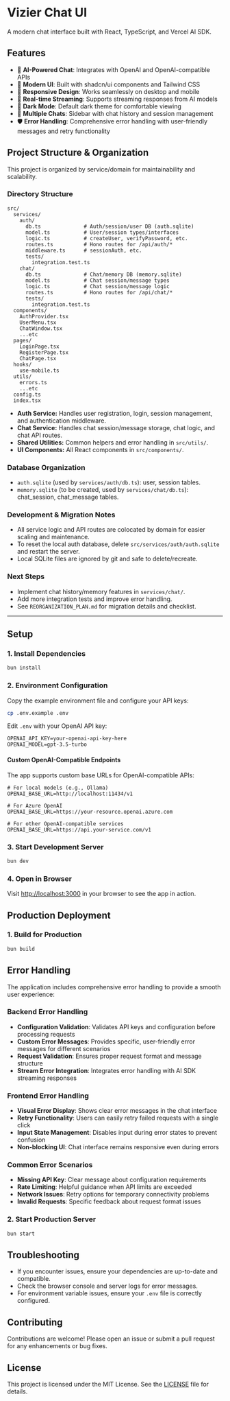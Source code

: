 # Vizier Chat UI

A modern chat interface built with React, TypeScript, and Vercel AI SDK.

## Features

- 🤖 **AI-Powered Chat**: Integrates with OpenAI and OpenAI-compatible APIs
- 🎨 **Modern UI**: Built with shadcn/ui components and Tailwind CSS
- 📱 **Responsive Design**: Works seamlessly on desktop and mobile
- 🔄 **Real-time Streaming**: Supports streaming responses from AI models
- 🌙 **Dark Mode**: Default dark theme for comfortable viewing
- 📁 **Multiple Chats**: Sidebar with chat history and session management
- 🛡️ **Error Handling**: Comprehensive error handling with user-friendly messages and retry functionality

## Project Structure & Organization

This project is organized by service/domain for maintainability and scalability.

### Directory Structure

```
src/
  services/
    auth/
      db.ts              # Auth/session/user DB (auth.sqlite)
      model.ts           # User/session types/interfaces
      logic.ts           # createUser, verifyPassword, etc.
      routes.ts          # Hono routes for /api/auth/*
      middleware.ts      # sessionAuth, etc.
      tests/
        integration.test.ts
    chat/
      db.ts              # Chat/memory DB (memory.sqlite)
      model.ts           # Chat session/message types
      logic.ts           # Chat session/message logic
      routes.ts          # Hono routes for /api/chat/*
      tests/
        integration.test.ts
  components/
    AuthProvider.tsx
    UserMenu.tsx
    ChatWindow.tsx
    ...etc
  pages/
    LoginPage.tsx
    RegisterPage.tsx
    ChatPage.tsx
  hooks/
    use-mobile.ts
  utils/
    errors.ts
    ...etc
  config.ts
  index.tsx
```

- **Auth Service:** Handles user registration, login, session management, and authentication middleware.
- **Chat Service:** Handles chat session/message storage, chat logic, and chat API routes.
- **Shared Utilities:** Common helpers and error handling in `src/utils/`.
- **UI Components:** All React components in `src/components/`.

### Database Organization

- `auth.sqlite` (used by `services/auth/db.ts`): user, session tables.
- `memory.sqlite` (to be created, used by `services/chat/db.ts`): chat_session, chat_message tables.

### Development & Migration Notes

- All service logic and API routes are colocated by domain for easier scaling and maintenance.
- To reset the local auth database, delete `src/services/auth/auth.sqlite` and restart the server.
- Local SQLite files are ignored by git and safe to delete/recreate.

### Next Steps

- Implement chat history/memory features in `services/chat/`.
- Add more integration tests and improve error handling.
- See `REORGANIZATION_PLAN.md` for migration details and checklist.

---

## Setup

### 1. Install Dependencies

```bash
bun install
```

### 2. Environment Configuration

Copy the example environment file and configure your API keys:

```bash
cp .env.example .env
```

Edit `.env` with your OpenAI API key:

```env
OPENAI_API_KEY=your-openai-api-key-here
OPENAI_MODEL=gpt-3.5-turbo
```

#### Custom OpenAI-Compatible Endpoints

The app supports custom base URLs for OpenAI-compatible APIs:

```env
# For local models (e.g., Ollama)
OPENAI_BASE_URL=http://localhost:11434/v1

# For Azure OpenAI
OPENAI_BASE_URL=https://your-resource.openai.azure.com

# For other OpenAI-compatible services
OPENAI_BASE_URL=https://api.your-service.com/v1
```

### 3. Start Development Server

```bash
bun dev
```

### 4. Open in Browser

Visit [http://localhost:3000](http://localhost:3000) in your browser to see the app in action.

## Production Deployment

### 1. Build for Production

```bash
bun build
```

## Error Handling

The application includes comprehensive error handling to provide a smooth user experience:

### Backend Error Handling

- **Configuration Validation**: Validates API keys and configuration before processing requests
- **Custom Error Messages**: Provides specific, user-friendly error messages for different scenarios
- **Request Validation**: Ensures proper request format and message structure
- **Stream Error Integration**: Integrates error handling with AI SDK streaming responses

### Frontend Error Handling

- **Visual Error Display**: Shows clear error messages in the chat interface
- **Retry Functionality**: Users can easily retry failed requests with a single click
- **Input State Management**: Disables input during error states to prevent confusion
- **Non-blocking UI**: Chat interface remains responsive even during errors

### Common Error Scenarios

- **Missing API Key**: Clear message about configuration requirements
- **Rate Limiting**: Helpful guidance when API limits are exceeded
- **Network Issues**: Retry options for temporary connectivity problems
- **Invalid Requests**: Specific feedback about request format issues

### 2. Start Production Server

```bash
bun start
```

## Troubleshooting

- If you encounter issues, ensure your dependencies are up-to-date and compatible.
- Check the browser console and server logs for error messages.
- For environment variable issues, ensure your `.env` file is correctly configured.

## Contributing

Contributions are welcome! Please open an issue or submit a pull request for any enhancements or bug fixes.

## License

This project is licensed under the MIT License. See the [LICENSE](LICENSE) file for details.
